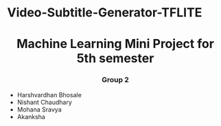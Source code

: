 # Video-Subtitle-Generator-TFLITE
<h1 align="center"> Machine Learning Mini Project for 5th semester </h1>
<h3 align="center"> Group 2</h3>
<ul>
<li> Harshvardhan Bhosale </li>
<li> Nishant Chaudhary </li>
<li> Mohana Sravya </li>
<li> Akanksha </li>
</ul>
